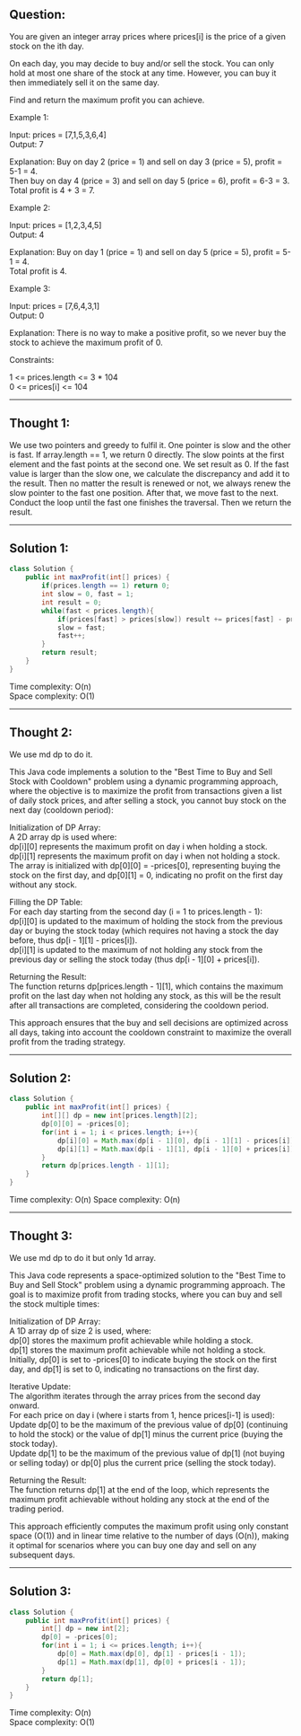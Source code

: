 ## Question:

You are given an integer array prices where prices[i] is the price of a given stock on the ith day.

On each day, you may decide to buy and/or sell the stock. You can only hold at most one share of the stock at any time. However, you can buy it then immediately sell it on the same day.

Find and return the maximum profit you can achieve.

Example 1:

Input: prices = [7,1,5,3,6,4]  
Output: 7  

Explanation: Buy on day 2 (price = 1) and sell on day 3 (price = 5), profit = 5-1 = 4.  
Then buy on day 4 (price = 3) and sell on day 5 (price = 6), profit = 6-3 = 3.  
Total profit is 4 + 3 = 7.  

Example 2:

Input: prices = [1,2,3,4,5]  
Output: 4  

Explanation: Buy on day 1 (price = 1) and sell on day 5 (price = 5), profit = 5-1 = 4.  
Total profit is 4.  

Example 3:

Input: prices = [7,6,4,3,1]  
Output: 0  

Explanation: There is no way to make a positive profit, so we never buy the stock to achieve the maximum profit of 0.

Constraints:  

1 <= prices.length <= 3 * 104  
0 <= prices[i] <= 104  

---
## Thought 1: 
We use two pointers and greedy to fulfil it. One pointer is slow and the other is fast. If array.length == 1, we return 0 directly. The slow points at the first element and the fast points at the second one. We set result as 0. If the fast value is larger than the slow one, we calculate the discrepancy and add it to the result. Then no matter the result is renewed or not, we always renew the slow pointer to the fast one position. After that, we move fast to the next. Conduct the loop until the fast one finishes the traversal. Then we return the result.

---
## Solution 1: 
```Java
class Solution {
    public int maxProfit(int[] prices) {
        if(prices.length == 1) return 0;
        int slow = 0, fast = 1;
        int result = 0;
        while(fast < prices.length){
            if(prices[fast] > prices[slow]) result += prices[fast] - prices[slow];
            slow = fast;
            fast++;
        }
        return result;
    }
}
```
Time complexity: O(n)  
Space complexity: O(1)

---
## Thought 2: 
We use md dp to do it.

This Java code implements a solution to the "Best Time to Buy and Sell Stock with Cooldown" problem using a dynamic programming approach, where the objective is to maximize the profit from transactions given a list of daily stock prices, and after selling a stock, you cannot buy stock on the next day (cooldown period):  

Initialization of DP Array:  
A 2D array dp is used where:  
dp[i][0] represents the maximum profit on day i when holding a stock.  
dp[i][1] represents the maximum profit on day i when not holding a stock.  
The array is initialized with dp[0][0] = -prices[0], representing buying the stock on the first day, and dp[0][1] = 0, indicating no profit on the first day without any stock.  

Filling the DP Table:  
For each day starting from the second day (i = 1 to prices.length - 1):  
dp[i][0] is updated to the maximum of holding the stock from the previous day or buying the stock today (which requires not having a stock the day before, thus dp[i - 1][1] - prices[i]).  
dp[i][1] is updated to the maximum of not holding any stock from the previous day or selling the stock today (thus dp[i - 1][0] + prices[i]).  

Returning the Result:  
The function returns dp[prices.length - 1][1], which contains the maximum profit on the last day when not holding any stock, as this will be the result after all transactions are completed, considering the cooldown period.  

This approach ensures that the buy and sell decisions are optimized across all days, taking into account the cooldown constraint to maximize the overall profit from the trading strategy.

---
## Solution 2:
```Java
class Solution {
    public int maxProfit(int[] prices) {
        int[][] dp = new int[prices.length][2];
        dp[0][0] = -prices[0];
        for(int i = 1; i < prices.length; i++){
            dp[i][0] = Math.max(dp[i - 1][0], dp[i - 1][1] - prices[i]);
            dp[i][1] = Math.max(dp[i - 1][1], dp[i - 1][0] + prices[i]);
        }
        return dp[prices.length - 1][1];
    }
}
```
Time complexity: O(n)
Space complexity: O(n)

---
## Thought 3:
We use md dp to do it but only 1d array.

This Java code represents a space-optimized solution to the "Best Time to Buy and Sell Stock" problem using a dynamic programming approach. The goal is to maximize profit from trading stocks, where you can buy and sell the stock multiple times:  

Initialization of DP Array:  
A 1D array dp of size 2 is used, where:  
dp[0] stores the maximum profit achievable while holding a stock.  
dp[1] stores the maximum profit achievable while not holding a stock.  
Initially, dp[0] is set to -prices[0] to indicate buying the stock on the first day, and dp[1] is set to 0, indicating no transactions on the first day.  

Iterative Update:  
The algorithm iterates through the array prices from the second day onward.  
For each price on day i (where i starts from 1, hence prices[i-1] is used):  
Update dp[0] to be the maximum of the previous value of dp[0] (continuing to hold the stock) or the value of dp[1] minus the current price (buying the stock today).  
Update dp[1] to be the maximum of the previous value of dp[1] (not buying or selling today) or dp[0] plus the current price (selling the stock today).  

Returning the Result:  
The function returns dp[1] at the end of the loop, which represents the maximum profit achievable without holding any stock at the end of the trading period.  

This approach efficiently computes the maximum profit using only constant space (O(1)) and in linear time relative to the number of days (O(n)), making it optimal for scenarios where you can buy one day and sell on any subsequent days.  

---
## Solution 3:
```Java
class Solution {
    public int maxProfit(int[] prices) {
        int[] dp = new int[2];
        dp[0] = -prices[0];
        for(int i = 1; i <= prices.length; i++){
            dp[0] = Math.max(dp[0], dp[1] - prices[i - 1]);
            dp[1] = Math.max(dp[1], dp[0] + prices[i - 1]);
        }
        return dp[1];
    }
}
```
Time complexity: O(n)  
Space complexity: O(1)
